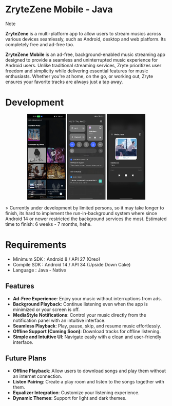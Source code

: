# ZryteZene Mobile - Java
> [!NOTE]
> **ZryteZene** is a multi-platform app to allow users to stream musics across various devices seamlessly, such as Android, desktop and web platform. Its completely free and ad-free too.

**ZryteZene Mobile** is an ad-free, background-enabled music streaming app designed to provide a seamless and uninterrupted music experience for Android users. Unlike traditional streaming services, Zryte prioritizes user freedom and simplicity while delivering essential features for music enthusiasts. Whether you're at home, on the go, or working out, Zryte ensures your favorite tracks are always just a tap away.

# Development
<p align="center">
<img src="./.screenshots/zz1.jpg" width="120"/>
<img src="./.screenshots/zz2.jpg" width="120"/>
<img src="./.screenshots/zz3.jpg" width="120"/>
</p>
> Currently under development by limited persons, so it may take longer to finish, its hard to implement the run-in-background system where since Android 14 or newer restricted the background services the most. Estimated time to finish: 6 weeks - 7 months, hehe.

# Requirements
- Minimum SDK   : Android 8 / API 27 (Oreo)
- Compile SDK   : Android 14 / API 34 (Upside Down Cake)
- Language      : Java - Native

## Features
- **Ad-Free Experience**: Enjoy your music without interruptions from ads.
- **Background Playback**: Continue listening even when the app is minimized or your screen is off.
- **MediaStyle Notifications**: Control your music directly from the notification panel with an intuitive interface.
- **Seamless Playback**: Play, pause, skip, and resume music effortlessly.
- **Offline Support (Coming Soon)**: Download tracks for offline listening.
- **Simple and Intuitive UI**: Navigate easily with a clean and user-friendly interface.

## Future Plans
- **Offline Playback**: Allow users to download songs and play them without an internet connection.
- **Listen Pairing**: Create a play room and listen to the songs together with them.
- **Equalizer Integration**: Customize your listening experience.
- **Dynamic Themes**: Support for light and dark themes.

